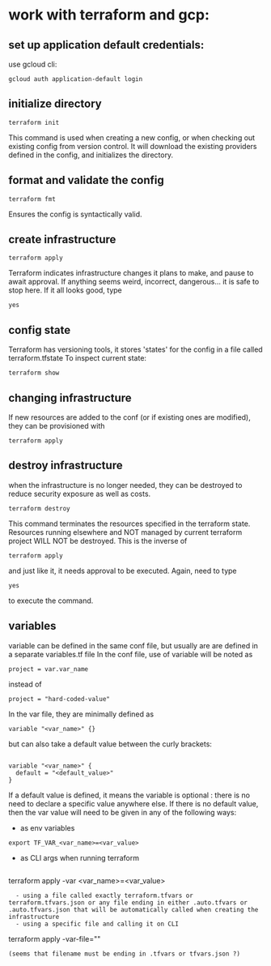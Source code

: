 # work with terraform and gcp:


## set up application default credentials:
use gcloud cli:
```
gcloud auth application-default login
```

## initialize directory
```
terraform init
```

This command is used when creating a new config, or when checking out existing config from version control. It will download the existing providers defined in the config, and initializes the directory.


## format and validate the config
```
terraform fmt
```
Ensures the config is syntactically valid.

## create infrastructure
```
terraform apply
```

Terraform indicates infrastructure changes it plans to make, and pause to await approval.
If anything seems weird, incorrect, dangerous... it is safe to stop here.
If it all looks good, type 
```
yes
```


## config state
Terraform has versioning tools, it stores 'states' for the config in a file called terraform.tfstate
To inspect current state:
```
terraform show
```

## changing infrastructure
If new resources are added to the conf (or if existing ones are modified), they can be provisioned with
```
terraform apply
```

## destroy infrastructure
when the infrastructure is no longer needed, they can be destroyed to reduce security exposure as well as costs.
```
terraform destroy
```
This command terminates the resources specified in the terraform state. Resources running elsewhere and NOT managed by current terraform project WILL NOT be destroyed.
This is the inverse of 
```
terraform apply
```
and just like it, it needs approval to be executed.
Again, need to type 
```
yes
```
to execute the command.


## variables
variable can be defined in the same conf file, but usually are are defined in a separate variables.tf file
In the conf file, use of variable will be noted as 
```
project = var.var_name
```
instead of 
```
project = "hard-coded-value"
```

In the var file, they are minimally defined as
```
variable "<var_name>" {}
```
but can also take a default value between the curly brackets:
```

variable "<var_name>" {
  default = "<default_value>"
}
```

If a default value is defined, it means the variable is optional : there is no need to declare a specific value anywhere else. If there is no default value, then the var value will need to be given in any of the following ways:
  - as env variables
```
export TF_VAR_<var_name>=<var_value>
```
  - as CLI args when running terraform
	```
terraform apply -var <var_name>=<var_value>
```
  - using a file called exactly terraform.tfvars or terraform.tfvars.json or any file ending in either .auto.tfvars or .auto.tfvars.json that will be automatically called when creating the infrastructure
  - using a specific file and calling it on CLI
```
terraform apply -var-file="<filename>"
```
(seems that filename must be ending in .tfvars or tfvars.json ?)
